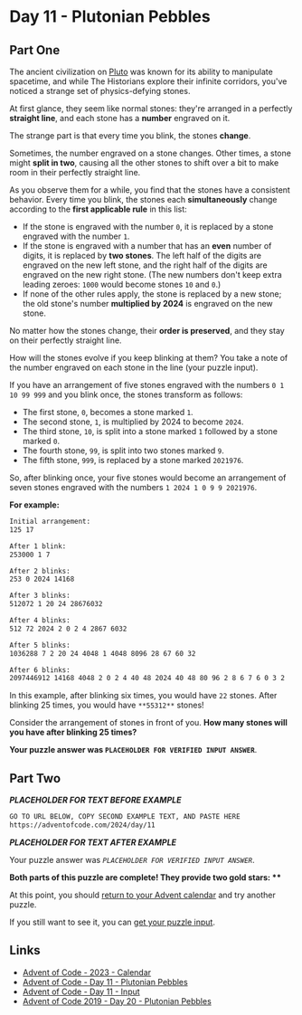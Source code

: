 # Day 11 - Plutonian Pebbles

## Part One

The ancient civilization on [Pluto][aoc-2019-day20]
was known for its ability to manipulate spacetime,
and while The Historians explore their infinite corridors,
you've noticed a strange set of physics-defying stones.

At first glance, they seem like normal stones:
they're arranged in a perfectly **straight line**,
and each stone has a **number** engraved on it.

The strange part is that every time you blink, the stones **change**.

Sometimes, the number engraved on a stone changes.
Other times, a stone might **split in two**, causing all the other stones to
shift over a bit to make room in their perfectly straight line.

As you observe them for a while,
you find that the stones have a consistent behavior.
Every time you blink, the stones each **simultaneously** change according to
the **first applicable rule** in this list:

* If the stone is engraved with the number `0`,
  it is replaced by a stone engraved with the number `1`.
* If the stone is engraved with a number that has an **even** number of digits,
  it is replaced by **two stones**.
  The left half of the digits are engraved on the new left stone,
  and the right half of the digits are engraved on the new right stone.
  (The new numbers don't keep extra leading zeroes:
  `1000` would become stones `10` and `0`.)
* If none of the other rules apply, the stone is replaced by a new stone;
  the old stone's number **multiplied by 2024** is engraved on the new stone.

No matter how the stones change, their **order is preserved**,
and they stay on their perfectly straight line.

How will the stones evolve if you keep blinking at them?
You take a note of the number engraved on each stone in the line
(your puzzle input).

If you have an arrangement of five stones engraved with
the numbers `0 1 10 99 999` and you blink once, the stones transform as follows:

* The first stone, `0`, becomes a stone marked `1`.
* The second stone, `1`, is multiplied by 2024 to become `2024`.
* The third stone, `10`, is split into a stone marked `1` followed by
  a stone marked `0`.
* The fourth stone, `99`, is split into two stones marked `9`.
* The fifth stone, `999`, is replaced by a stone marked `2021976`.

So, after blinking once,
your five stones would become an arrangement of seven stones engraved with
the numbers `1 2024 1 0 9 9 2021976`.

**For example:**

```txt
Initial arrangement:
125 17

After 1 blink:
253000 1 7

After 2 blinks:
253 0 2024 14168

After 3 blinks:
512072 1 20 24 28676032

After 4 blinks:
512 72 2024 2 0 2 4 2867 6032

After 5 blinks:
1036288 7 2 20 24 4048 1 4048 8096 28 67 60 32

After 6 blinks:
2097446912 14168 4048 2 0 2 4 40 48 2024 40 48 80 96 2 8 6 7 6 0 3 2
```

In this example, after blinking six times, you would have `22` stones.
After blinking 25 times, you would have `**55312**` stones!

Consider the arrangement of stones in front of you.
**How many stones will you have after blinking 25 times?**

**Your puzzle answer was `PLACEHOLDER FOR VERIFIED INPUT ANSWER`**.

## Part Two

***PLACEHOLDER FOR TEXT BEFORE EXAMPLE***

```txt
GO TO URL BELOW, COPY SECOND EXAMPLE TEXT, AND PASTE HERE
https://adventofcode.com/2024/day/11
```

***PLACEHOLDER FOR TEXT AFTER EXAMPLE***

Your puzzle answer was *`PLACEHOLDER FOR VERIFIED INPUT ANSWER`*.

**Both parts of this puzzle are complete!
They provide two gold stars: \*\***

At this point,
you should [return to your Advent calendar][aoc-calendar] and
try another puzzle.

If you still want to see it,
you can [get your puzzle input][aoc-day11-input].

## Links

* [Advent of Code - 2023 - Calendar][aoc-calendar]
* [Advent of Code - Day 11 - Plutonian Pebbles][aoc-day11]
* [Advent of Code - Day 11 - Input][aoc-day11-input]
* [Advent of Code 2019 - Day 20 - Plutonian Pebbles][aoc-2019-day20]

<!-- Hidden References -->
[aoc-calendar]: https://adventofcode.com/2024 "Advent of Code - Year/Calendar"
[aoc-day11]: https://adventofcode.com/2024/day/11 "Advent of Code - Day 11"
[aoc-day11-input]: https://adventofcode.com/2024/day/11/input "Advent of Code - Day 04 - Input"
[aoc-2019-day20]: https://adventofcode.com/2019/day/20 "Advent of Code - 2019 - Day 20 - Plutonian Pebbles"

